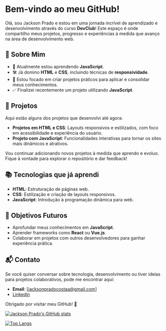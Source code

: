 # Bem-vindo ao meu GitHub!

Olá, sou Jackson Prado e estou em uma jornada incrível de aprendizado e desenvolvimento através do curso **DevClub**! Este espaço é onde compartilho meus projetos, progresso e experiências à medida que avanço na área de desenvolvimento web.

## 🚀 Sobre Mim

- 🌱 Atualmente estou aprendendo **JavaScript**.
- 🛠️ Já domino **HTML** e **CSS**, incluindo técnicas de **responsividade**.
- 🎯 Estou focado em criar projetos práticos para aplicar e consolidar meus conhecimentos.
- ✅ Finalizei recentemente um projeto utilizando **JavaScript**. 

## 🌟 Projetos

Aqui estão alguns dos projetos que desenvolvi até agora:
- **Projetos em HTML e CSS**: Layouts responsivos e estilizados, com foco em acessibilidade e experiência do usuário.
- **Projeto com JavaScript**: Funcionalidades interativas para tornar os sites mais dinâmicos e atrativos.

Vou continuar adicionando novos projetos à medida que aprendo e evoluo. Fique à vontade para explorar o repositório e dar feedback!

## 📚 Tecnologias que já aprendi

- **HTML**: Estruturação de páginas web.
- **CSS**: Estilização e criação de layouts responsivos.
- **JavaScript**: Introdução à programação dinâmica para web.

## 📖 Objetivos Futuros

- Aprofundar meus conhecimentos em **JavaScript**.
- Aprender frameworks como **React** ou **Vue.js**.
- Colaborar em projetos com outros desenvolvedores para ganhar experiência prática.

## 📬 Contato

Se você quiser conversar sobre tecnologia, desenvolvimento ou tiver ideias para projetos colaborativos, pode me encontrar aqui:
- **Email**: [jacksonpradocostaa@gmail.com]
- <a href="https://www.linkedin.com/in/jackson-prado-95312b347/" target="_blank">Linkedin</a>


Obrigado por visitar meu GitHub! 🚀

[![Jackson Prado's GitHub stats](https://github-readme-stats.vercel.app/api?username=jacksonprado)](https://github.com/jacksonprado/github-readme-stats)

[![Top Langs](https://github-readme-stats.vercel.app/api/top-langs/?username=jacksonprado)](https://github.com/jacksonprado/github-readme-stats)

